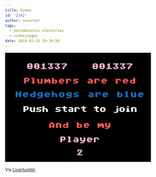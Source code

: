 ```yaml
---
title: Poema
id: '2342'
author: neverbot
tags:
  - pensamientos aleatorios
  - videojuegos
date: 2010-02-15 19:39:56
---
```


![201002151939.jpg](./poema/201002151939.jpg)

Vía [Livertumblr](http://livercake.tumblr.com/post/379238300/ooooooooooooooo-sega-nintendo-atari-whatever).